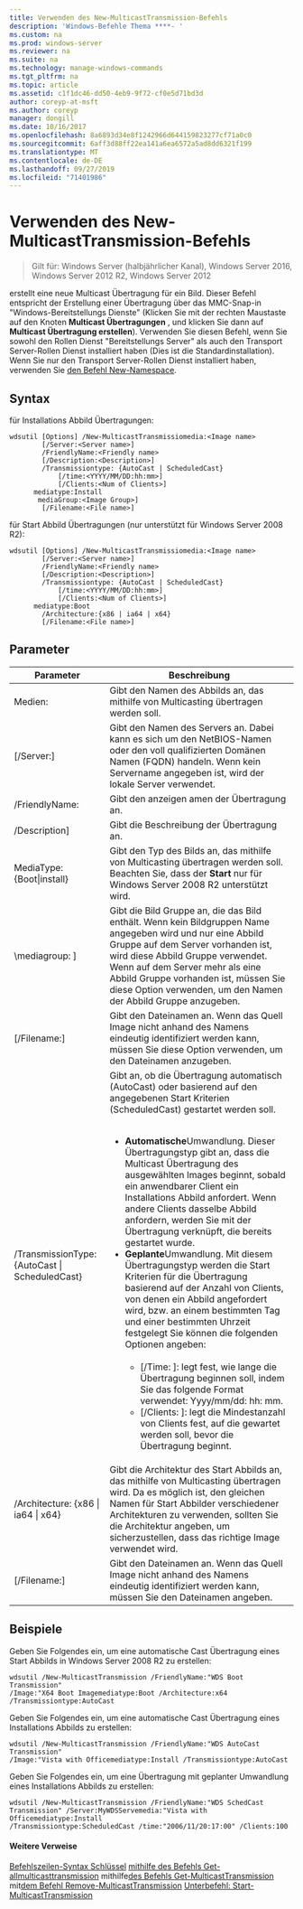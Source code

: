 ```yaml
---
title: Verwenden des New-MulticastTransmission-Befehls
description: 'Windows-Befehle Thema ****- '
ms.custom: na
ms.prod: windows-server
ms.reviewer: na
ms.suite: na
ms.technology: manage-windows-commands
ms.tgt_pltfrm: na
ms.topic: article
ms.assetid: c1f1dc46-dd50-4eb9-9f72-cf0e5d71bd3d
author: coreyp-at-msft
ms.author: coreyp
manager: dongill
ms.date: 10/16/2017
ms.openlocfilehash: 8a6893d34e8f1242966d644159823277cf71a0c0
ms.sourcegitcommit: 6aff3d88ff22ea141a6ea6572a5ad8dd6321f199
ms.translationtype: MT
ms.contentlocale: de-DE
ms.lasthandoff: 09/27/2019
ms.locfileid: "71401986"
---
```

# <a name="using-the-new-multicasttransmission-command"></a>Verwenden des New-MulticastTransmission-Befehls

>Gilt für: Windows Server (halbjährlicher Kanal), Windows Server 2016, Windows Server 2012 R2, Windows Server 2012

erstellt eine neue Multicast Übertragung für ein Bild. Dieser Befehl entspricht der Erstellung einer Übertragung über das MMC-Snap-in "Windows-Bereitstellungs Dienste" (Klicken Sie mit der rechten Maustaste auf den Knoten **Multicast Übertragungen** , und klicken Sie dann auf **Multicast Übertragung erstellen**). Verwenden Sie diesen Befehl, wenn Sie sowohl den Rollen Dienst "Bereitstellungs Server" als auch den Transport Server-Rollen Dienst installiert haben (Dies ist die Standardinstallation). Wenn Sie nur den Transport Server-Rollen Dienst installiert haben, verwenden Sie [den Befehl New-Namespace](using-the-new-namespace-command.md).
## <a name="syntax"></a>Syntax
für Installations Abbild Übertragungen:
```
wdsutil [Options] /New-MulticastTransmissiomedia:<Image name>
        [/Server:<Server name>]
        /FriendlyName:<Friendly name>
        [/Description:<Description>]
        /Transmissiontype: {AutoCast | ScheduledCast}
            [/time:<YYYY/MM/DD:hh:mm>]
            [/Clients:<Num of Clients>]
      mediatype:Install
       mediaGroup:<Image Group>]
        [/Filename:<File name>]
```
für Start Abbild Übertragungen (nur unterstützt für Windows Server 2008 R2):
```
wdsutil [Options] /New-MulticastTransmissiomedia:<Image name>
        [/Server:<Server name>]
        /FriendlyName:<Friendly name>
        [/Description:<Description>]
        /Transmissiontype: {AutoCast | ScheduledCast}
            [/time:<YYYY/MM/DD:hh:mm>]
            [/Clients:<Num of Clients>]
      mediatype:Boot
        /Architecture:{x86 | ia64 | x64}
        [/Filename:<File name>]
```
## <a name="parameters"></a>Parameter
|Parameter|Beschreibung|
|-------|--------|
Medien: <Image name>|Gibt den Namen des Abbilds an, das mithilfe von Multicasting übertragen werden soll.|
|[/Server:<Server name>]|Gibt den Namen des Servers an. Dabei kann es sich um den NetBIOS-Namen oder den voll qualifizierten Domänen Namen (FQDN) handeln. Wenn kein Servername angegeben ist, wird der lokale Server verwendet.|
|/FriendlyName: <Friendly name>|Gibt den anzeigen amen der Übertragung an.|
|/Description<Description>]|Gibt die Beschreibung der Übertragung an.|
MediaType: {Boot&#124;install}|Gibt den Typ des Bilds an, das mithilfe von Multicasting übertragen werden soll. Beachten Sie, dass der **Start** nur für Windows Server 2008 R2 unterstützt wird.|
|\mediagroup: <Image group name>]|Gibt die Bild Gruppe an, die das Bild enthält. Wenn kein Bildgruppen Name angegeben wird und nur eine Abbild Gruppe auf dem Server vorhanden ist, wird diese Abbild Gruppe verwendet. Wenn auf dem Server mehr als eine Abbild Gruppe vorhanden ist, müssen Sie diese Option verwenden, um den Namen der Abbild Gruppe anzugeben.|
|[/Filename:<File name>]|Gibt den Dateinamen an. Wenn das Quell Image nicht anhand des Namens eindeutig identifiziert werden kann, müssen Sie diese Option verwenden, um den Dateinamen anzugeben.|
|/TransmissionType: {AutoCast &#124; ScheduledCast}|Gibt an, ob die Übertragung automatisch (AutoCast) oder basierend auf den angegebenen Start Kriterien (ScheduledCast) gestartet werden soll.<br /><br /><ul><li>**Automatische**Umwandlung. Dieser Übertragungstyp gibt an, dass die Multicast Übertragung des ausgewählten Images beginnt, sobald ein anwendbarer Client ein Installations Abbild anfordert. Wenn andere Clients dasselbe Abbild anfordern, werden Sie mit der Übertragung verknüpft, die bereits gestartet wurde.</li><li>**Geplante**Umwandlung. Mit diesem Übertragungstyp werden die Start Kriterien für die Übertragung basierend auf der Anzahl von Clients, von denen ein Abbild angefordert wird, bzw. an einem bestimmten Tag und einer bestimmten Uhrzeit festgelegt Sie können die folgenden Optionen angeben:<br /><br /><ul><li>[/Time: <time>]: legt fest, wie lange die Übertragung beginnen soll, indem Sie das folgende Format verwendet: Yyyy/mm/dd: hh: mm.</li><li>[/Clients: <Number of clients>]: legt die Mindestanzahl von Clients fest, auf die gewartet werden soll, bevor die Übertragung beginnt.</li></ul></li></ul>|
|/Architecture: {x86 &#124; ia64 &#124; x64}|Gibt die Architektur des Start Abbilds an, das mithilfe von Multicasting übertragen wird. Da es möglich ist, den gleichen Namen für Start Abbilder verschiedener Architekturen zu verwenden, sollten Sie die Architektur angeben, um sicherzustellen, dass das richtige Image verwendet wird.|
|[/Filename:<File name>]|Gibt den Dateinamen an. Wenn das Quell Image nicht anhand des Namens eindeutig identifiziert werden kann, müssen Sie den Dateinamen angeben.|
## <a name="BKMK_examples"></a>Beispiele
Geben Sie Folgendes ein, um eine automatische Cast Übertragung eines Start Abbilds in Windows Server 2008 R2 zu erstellen:
```
wdsutil /New-MulticastTransmission /FriendlyName:"WDS Boot Transmission"
/Image:"X64 Boot Imagemediatype:Boot /Architecture:x64 /Transmissiontype:AutoCast
```
Geben Sie Folgendes ein, um eine automatische Cast Übertragung eines Installations Abbilds zu erstellen:
```
wdsutil /New-MulticastTransmission /FriendlyName:"WDS AutoCast Transmission"
/Image:"Vista with Officemediatype:Install /Transmissiontype:AutoCast
```
Geben Sie Folgendes ein, um eine Übertragung mit geplanter Umwandlung eines Installations Abbilds zu erstellen:
```
wdsutil /New-MulticastTransmission /FriendlyName:"WDS SchedCast Transmission" /Server:MyWDSServemedia:"Vista with Officemediatype:Install 
/Transmissiontype:ScheduledCast /time:"2006/11/20:17:00" /Clients:100
```
#### <a name="additional-references"></a>Weitere Verweise
[Befehlszeilen-Syntax Schlüssel](command-line-syntax-key.md)
[mithilfe des Befehls Get-allmulticasttransmission](using-the-get-allmulticasttransmissions-command.md)
 mithilfe[des Befehls Get-MulticastTransmission](using-the-get-multicasttransmission-command.md)
 mit[dem Befehl Remove-MulticastTransmission](using-the-remove-multicasttransmission-command.md)
[ Unterbefehl: Start-MulticastTransmission](subcommand-start-multicasttransmission.md)
